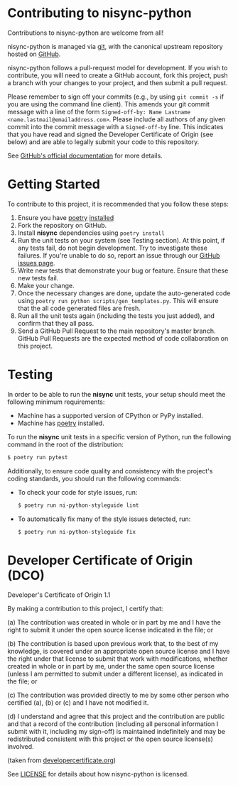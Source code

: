 # Contributing to nisync-python 

Contributions to nisync-python are welcome from all!

nisync-python is managed via [git](https://git-scm.com), with the canonical upstream
repository hosted on [GitHub](https://github.com/ni/nisync-python/).

nisync-python follows a pull-request model for development.  If you wish to
contribute, you will need to create a GitHub account, fork this project, push a
branch with your changes to your project, and then submit a pull request.

Please remember to sign off your commits (e.g., by using `git commit -s` if you
are using the command line client). This amends your git commit message with a line
of the form `Signed-off-by: Name Lastname <name.lastmail@emailaddress.com>`. Please
include all authors of any given commit into the commit message with a
`Signed-off-by` line. This indicates that you have read and signed the Developer
Certificate of Origin (see below) and are able to legally submit your code to
this repository.

See [GitHub's official documentation](https://help.github.com/articles/using-pull-requests/) for more details.

# Getting Started

To contribute to this project, it is recommended that you follow these steps:

1. Ensure you have [poetry](https://python-poetry.org/) [installed](https://python-poetry.org/docs/#installation)
2. Fork the repository on GitHub.
3. Install **nisync** dependencies using ``poetry install``
4. Run the unit tests on your system (see Testing section). At this point, if any tests fail, do not
begin development. Try to investigate these failures. If you're unable to do so, report an issue
through our [GitHub issues page](http://github.com/ni/nisync-python/issues).
5. Write new tests that demonstrate your bug or feature. Ensure that these new tests fail.
6. Make your change.
7. Once the necessary changes are done, update the auto-generated code using ``poetry run python scripts/gen_templates.py``. This will ensure that the all code generated files are fresh.
8. Run all the unit tests again (including the tests you just added), and confirm that they all
pass.
9. Send a GitHub Pull Request to the main repository's master branch. GitHub Pull Requests are the
expected method of code collaboration on this project.

# Testing

In order to be able to run the **nisync** unit tests, your setup should meet the following minimum
requirements:

- Machine has a supported version of CPython or PyPy installed.
- Machine has [poetry](https://python-poetry.org/) installed.

To run the **nisync** unit tests in a specific version of Python, run the following command in the
root of the distribution:

```sh
$ poetry run pytest
```

Additionally, to ensure code quality and consistency with the project's coding standards, you should run the following commands:

- To check your code for style issues, run:
  ```sh
  $ poetry run ni-python-styleguide lint
  ```
- To automatically fix many of the style issues detected, run:
  ```sh
  $ poetry run ni-python-styleguide fix
  ```

# Developer Certificate of Origin (DCO)

   Developer's Certificate of Origin 1.1

   By making a contribution to this project, I certify that:

   (a) The contribution was created in whole or in part by me and I
       have the right to submit it under the open source license
       indicated in the file; or

   (b) The contribution is based upon previous work that, to the best
       of my knowledge, is covered under an appropriate open source
       license and I have the right under that license to submit that
       work with modifications, whether created in whole or in part
       by me, under the same open source license (unless I am
       permitted to submit under a different license), as indicated
       in the file; or

   (c) The contribution was provided directly to me by some other
       person who certified (a), (b) or (c) and I have not modified
       it.

   (d) I understand and agree that this project and the contribution
       are public and that a record of the contribution (including all
       personal information I submit with it, including my sign-off) is
       maintained indefinitely and may be redistributed consistent with
       this project or the open source license(s) involved.

(taken from [developercertificate.org](https://developercertificate.org/))

See [LICENSE](https://github.com/ni/nisync-python/blob/main/LICENSE)
for details about how nisync-python is licensed.
